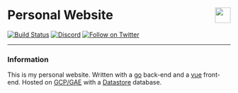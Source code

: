 # Personal Website [<img align="right" src="https://storage.googleapis.com/cdn.tcole.me/logo.png" height="35">](https://github.com/TimothyCole/timcole.me)

[![Build Status](https://travis-ci.com/TimothyCole/timcole.me.svg?branch=master)](https://travis-ci.com/TimothyCole/timcole.me)
[![Discord](https://img.shields.io/discord/313591755180081153.svg?label=Personal%20Discord&colorB=308bcd&maxAge=3600)](https://discordapp.com/invite/YFtfGwq)
[![Follow on Twitter](https://img.shields.io/twitter/follow/modesttim.svg?style=popout&label=Follow%20on%20Twitter)](https://twitter.com/intent/follow?screen_name=modesttim)

---

### Information
This is my personal website.  Written with a [go](https://golang.org/) back-end and a [vue](https://vuejs.org/) front-end.  Hosted on [GCP/GAE](https://cloud.google.com/appengine/) with a [Datastore](https://cloud.google.com/datastore/) database.